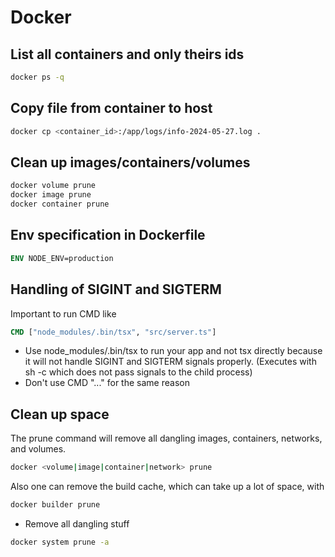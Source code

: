 # Docker

## List all containers and only theirs ids

```bash
docker ps -q
```

## Copy file from container to host

```bash
docker cp <container_id>:/app/logs/info-2024-05-27.log .
```

## Clean up images/containers/volumes

```bash
docker volume prune
docker image prune
docker container prune
```

## Env specification in Dockerfile

```Dockerfile
ENV NODE_ENV=production
```

## Handling of SIGINT and SIGTERM

Important to run CMD like 

```Dockerfile
CMD ["node_modules/.bin/tsx", "src/server.ts"]
```

- Use node_modules/.bin/tsx to run your app and not tsx directly
because it will not handle SIGINT and SIGTERM signals properly. 
(Executes with sh -c which does not pass signals to the child process)
- Don't use CMD "..." for the same reason

## Clean up space

The prune command will remove all dangling images, containers, networks, and volumes.

```bash
docker <volume|image|container|network> prune
```

Also one can remove the build cache, which can take up a lot of space, with

```bash
docker builder prune
```

- Remove all dangling stuff
```bash
docker system prune -a
```
